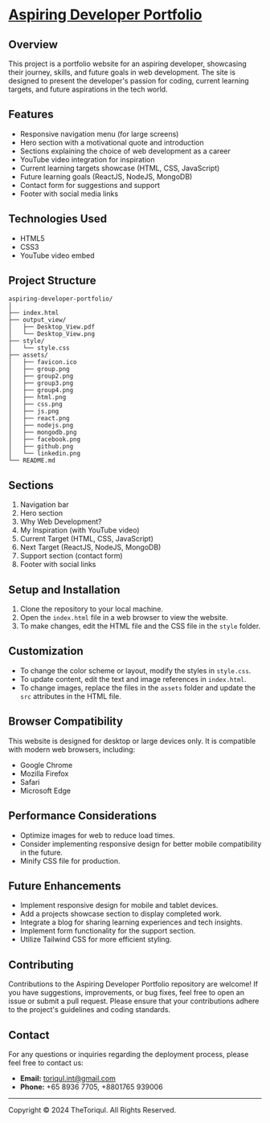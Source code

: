 # [Aspiring Developer Portfolio](https://thetoriqul.github.io/Aspiring-Developer/)

## Overview

This project is a portfolio website for an aspiring developer, showcasing their journey, skills, and future goals in web development. The site is designed to present the developer's passion for coding, current learning targets, and future aspirations in the tech world.

## Features

- Responsive navigation menu (for large screens)
- Hero section with a motivational quote and introduction
- Sections explaining the choice of web development as a career
- YouTube video integration for inspiration
- Current learning targets showcase (HTML, CSS, JavaScript)
- Future learning goals (ReactJS, NodeJS, MongoDB)
- Contact form for suggestions and support
- Footer with social media links

## Technologies Used

- HTML5
- CSS3
- YouTube video embed

## Project Structure

```
aspiring-developer-portfolio/
│
├── index.html
├── output_view/
│   ├── Desktop_View.pdf
│   └── Desktop_View.png
├── style/
│   └── style.css
├── assets/
│   ├── favicon.ico
│   ├── group.png
│   ├── group2.png
│   ├── group3.png
│   ├── group4.png
│   ├── html.png
│   ├── css.png
│   ├── js.png
│   ├── react.png
│   ├── nodejs.png
│   ├── mongodb.png
│   ├── facebook.png
│   ├── github.png
│   └── linkedin.png
└── README.md
```

## Sections

1. Navigation bar
2. Hero section
3. Why Web Development?
4. My Inspiration (with YouTube video)
5. Current Target (HTML, CSS, JavaScript)
6. Next Target (ReactJS, NodeJS, MongoDB)
7. Support section (contact form)
8. Footer with social links

## Setup and Installation

1. Clone the repository to your local machine.
2. Open the `index.html` file in a web browser to view the website.
3. To make changes, edit the HTML file and the CSS file in the `style` folder.

## Customization

- To change the color scheme or layout, modify the styles in `style.css`.
- To update content, edit the text and image references in `index.html`.
- To change images, replace the files in the `assets` folder and update the `src` attributes in the HTML file.

## Browser Compatibility

This website is designed for desktop or large devices only. It is compatible with modern web browsers, including:
- Google Chrome
- Mozilla Firefox
- Safari
- Microsoft Edge

## Performance Considerations

- Optimize images for web to reduce load times.
- Consider implementing responsive design for better mobile compatibility in the future.
- Minify CSS file for production.

## Future Enhancements

- Implement responsive design for mobile and tablet devices.
- Add a projects showcase section to display completed work.
- Integrate a blog for sharing learning experiences and tech insights.
- Implement form functionality for the support section.
- Utilize Tailwind CSS for more efficient styling.

## Contributing

Contributions to the Aspiring Developer Portfolio repository are welcome! If you have suggestions, improvements, or bug fixes, feel free to open an issue or submit a pull request. Please ensure that your contributions adhere to the project's guidelines and coding standards. 

## Contact

For any questions or inquiries regarding the deployment process, please feel free to contact us:

- **Email:** toriqul.int@gmail.com
- **Phone:** +65 8936 7705, +8801765 939006

---

Copyright © 2024 TheToriqul. All Rights Reserved.